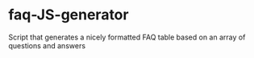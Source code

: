 # faq-JS-generator
Script that generates a nicely formatted FAQ table based on an array of questions and answers
